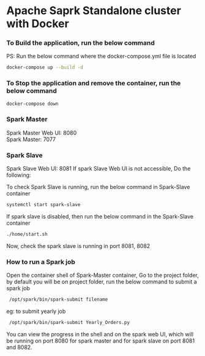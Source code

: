 # Apache Saprk Standalone cluster with Docker

### To Build the application, run the below command

PS: Run the below command where the docker-compose.yml file is located
```bash
docker-compose up --build -d
```

### To Stop the application and remove the container, run the below command

```bash
docker-compose down
```

### Spark Master 

Spark Master Web UI: 8080  
Spark Master: 7077

### Spark Slave
Spark Slave Web UI: 8081
If spark Slave Web UI is not accessible, Do the following:

To check Spark Slave is running, run the below command in Spark-Slave container

```bash
systemctl start spark-slave
```

If spark slave is disabled, then run the below command in the Spark-Slave container
```bash
./home/start.sh
```
Now, check the spark slave is running in port 8081, 8082

### How to run a Spark job

Open the container shell of Spark-Master container, Go to the project folder, by default you will be on project folder, run the below command to submit a spark job
```bash
 /opt/spark/bin/spark-submit filename
```

eg: to submit yearly job
```bash
 /opt/spark/bin/spark-submit Yearly_Orders.py
```

You can view the progress in the shell and on the spark web UI, which will be running on port 8080 for spark master and for spark slave on port 8081 and 8082.
